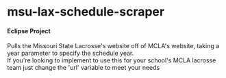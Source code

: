 # msu-lax-schedule-scraper
 #### Eclipse Project ####
Pulls the Missouri State Lacrosse's website off of MCLA's website, taking a year parameter to specify the schedule year.    
If you're looking to implement to use this for your school's MCLA lacrosse team just change the 'url' variable to meet your needs   
